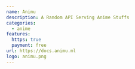 ```yaml
---
name: Animu
description: A Random API Serving Anime Stuffs
categories:
  - anime
features:
  https: true
  payment: free
url: https://docs.animu.ml
logo: animu.png
---
```

